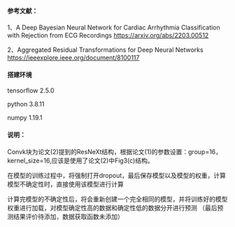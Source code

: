 #### 参考文献：
1、A Deep Bayesian Neural Network for Cardiac Arrhythmia Classification with Rejection from ECG Recordings https://arxiv.org/abs/2203.00512

2、Aggregated Residual Transformations for Deep Neural Networks https://ieeexplore.ieee.org/document/8100117

#### 搭建环境
tensorflow  2.5.0

python      3.8.11 

numpy       1.19.1

#### 说明：
Convk块为论文(2)提到的ResNeXt结构，根据论文(1)的参数设置：group=16，kernel_size=16,应该是使用了论文(2)中Fig3(c)结构。

在模型的训练过程中，将强制打开dropout，最后保存模型以及模型的权重，计算模型不确定性时，直接使用该模型进行计算

计算完模型的不确定性后，将会重新创建一个完全相同的模型，并将训练好的模型权重进行加载，对模型确定性高的数据和确定性低的数据分开进行预测
（最后预测结果评价待添加，数据获取函数未添加）